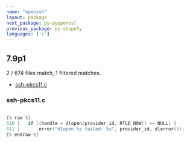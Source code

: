 ```yaml
---
name: "openssh"
layout: package
next_package: py-pyopenssl
previous_package: py-shapely
languages: ['c']
---
```

## 7.9p1
2 / 674 files match, 1 filtered matches.

 - [ssh-pkcs11.c](#ssh-pkcs11c)

### ssh-pkcs11.c

```c

{% raw %}
610 | 	if ((handle = dlopen(provider_id, RTLD_NOW)) == NULL) {
611 | 		error("dlopen %s failed: %s", provider_id, dlerror());
{% endraw %}

```